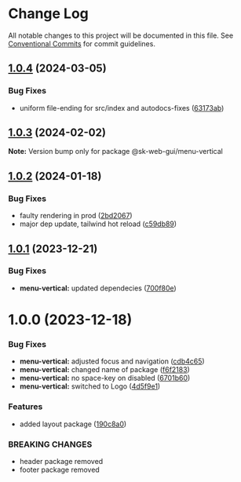 # Change Log

All notable changes to this project will be documented in this file.
See [Conventional Commits](https://conventionalcommits.org) for commit guidelines.

## [1.0.4](https://github.com/Sundsvallskommun/web-shared-components/compare/@sk-web-gui/menu-vertical@1.0.3...@sk-web-gui/menu-vertical@1.0.4) (2024-03-05)

### Bug Fixes

- uniform file-ending for src/index and autodocs-fixes ([63173ab](https://github.com/Sundsvallskommun/web-shared-components/commit/63173ab9474b4cb3bc97da6b780bdfb4ae65990c))

## [1.0.3](https://github.com/Sundsvallskommun/web-shared-components/compare/@sk-web-gui/menu-vertical@1.0.2...@sk-web-gui/menu-vertical@1.0.3) (2024-02-02)

**Note:** Version bump only for package @sk-web-gui/menu-vertical

## [1.0.2](https://github.com/Sundsvallskommun/web-shared-components/compare/@sk-web-gui/menu-vertical@1.0.1...@sk-web-gui/menu-vertical@1.0.2) (2024-01-18)

### Bug Fixes

- faulty rendering in prod ([2bd2067](https://github.com/Sundsvallskommun/web-shared-components/commit/2bd20676860695bc55129907105b41327a7b28f9))
- major dep update, tailwind hot reload ([c59db89](https://github.com/Sundsvallskommun/web-shared-components/commit/c59db89958e36ff51931389c17f18bf0e8857f82))

## [1.0.1](https://github.com/Sundsvallskommun/web-shared-components/compare/@sk-web-gui/menu-vertical@1.0.0...@sk-web-gui/menu-vertical@1.0.1) (2023-12-21)

### Bug Fixes

- **menu-vertical:** updated dependecies ([700f80e](https://github.com/Sundsvallskommun/web-shared-components/commit/700f80e016605e6119b8c0d3d4a16f45e1033aaa))

# 1.0.0 (2023-12-18)

### Bug Fixes

- **menu-vertical:** adjusted focus and navigation ([cdb4c65](https://github.com/Sundsvallskommun/web-shared-components/commit/cdb4c655c0b1adc51cb38abdad32b9fc800df398))
- **menu-vertical:** changed name of package ([f6f2183](https://github.com/Sundsvallskommun/web-shared-components/commit/f6f2183b0882786ce6147e6c269ac9c4f9560892))
- **menu-vertical:** no space-key on disabled ([6701b60](https://github.com/Sundsvallskommun/web-shared-components/commit/6701b60c9d52ddc6c208163951f475734eaa53b0))
- **menu-vertical:** switched to Logo ([4d5f9e1](https://github.com/Sundsvallskommun/web-shared-components/commit/4d5f9e12d3730859a8e8d918a4607b4f6106d3e6))

### Features

- added layout package ([190c8a0](https://github.com/Sundsvallskommun/web-shared-components/commit/190c8a00322f8169d8672b8e07a534b501e27735))

### BREAKING CHANGES

- header package removed
- footer package removed
